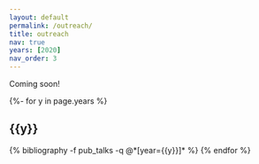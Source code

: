 ```yaml
---
layout: default
permalink: /outreach/
title: outreach
nav: true
years: [2020]
nav_order: 3
---
```


Coming soon!

<!-- _pages/outreach.md -->
<div class="publications">

{%- for y in page.years %}
  <h2 class="year">{{y}}</h2>
  {% bibliography -f pub_talks -q @*[year={{y}}]* %}
{% endfor %}

</div>